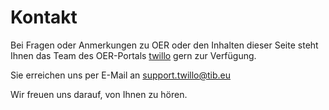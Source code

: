 # Kontakt

Bei Fragen oder Anmerkungen zu OER oder den Inhalten dieser Seite steht Ihnen das Team des OER-Portals <a aria-describedby="twillo Hompage" href="https://twillo.de">twillo</a> gern zur Verfügung.

Sie erreichen uns per E-Mail an <a aria-describedby="Twillo Kontakt E-Mail Adresse" href="mailto:support.twillo@tib.eu">support.twillo@tib.eu</a>

Wir freuen uns darauf, von Ihnen zu hören.
